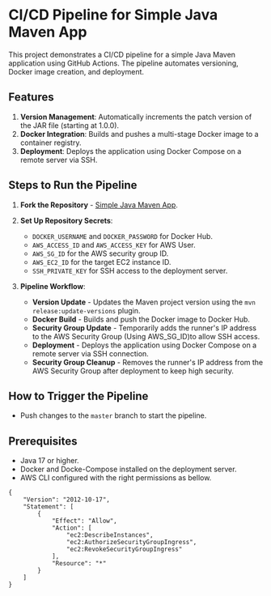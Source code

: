 # CI/CD Pipeline for Simple Java Maven App

This project demonstrates a CI/CD pipeline for a simple Java Maven application using GitHub Actions. The pipeline automates versioning, Docker image creation, and deployment.

## Features

1. **Version Management**: Automatically increments the patch version of the JAR file (starting at 1.0.0).
2. **Docker Integration**: Builds and pushes a multi-stage Docker image to a container registry.
3. **Deployment**: Deploys the application using Docker Compose on a remote server via SSH.

## Steps to Run the Pipeline

1. **Fork the Repository** - [Simple Java Maven App](https://github.com/jenkins-docs/simple-java-maven-app).

2. **Set Up Repository Secrets**:
   - `DOCKER_USERNAME` and `DOCKER_PASSWORD` for Docker Hub.
   - `AWS_ACCESS_ID` and `AWS_ACCESS_KEY` for AWS User.
   - `AWS_SG_ID` for the AWS security group ID.
   - `AWS_EC2_ID` for the target EC2 instance ID.
   - `SSH_PRIVATE_KEY` for SSH access to the deployment server.

3. **Pipeline Workflow**:
   - **Version Update** - Updates the Maven project version using the `mvn release:update-versions` plugin.
   - **Docker Build** - Builds and push the Docker image to Docker Hub.
   - **Security Group Update** - Temporarily adds the runner's IP address to the AWS Security Group (Using AWS_SG_ID)to allow SSH access.
   - **Deployment** - Deploys the application using Docker Compose on a remote server via SSH connection.
   - **Security Group Cleanup** - Removes the runner's IP address from the AWS Security Group after deployment to keep high security.


## How to Trigger the Pipeline

- Push changes to the `master` branch to start the pipeline.

## Prerequisites

- Java 17 or higher.
- Docker and Docke-Compose installed on the deployment server.
- AWS CLI configured with the right permissions as bellow.

```
{
    "Version": "2012-10-17",
    "Statement": [
        {
            "Effect": "Allow",
            "Action": [
                "ec2:DescribeInstances",
                "ec2:AuthorizeSecurityGroupIngress",
                "ec2:RevokeSecurityGroupIngress"
            ],
            "Resource": "*"
        }
    ]
}
```
